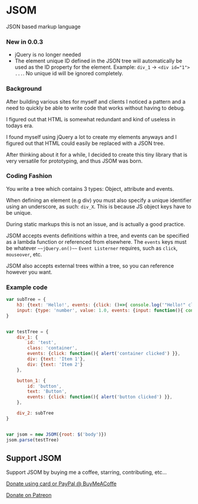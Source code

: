 # JSOM
JSON based markup language

### New in 0.0.3

- jQuery is no longer needed
- The element unique ID defined in the JSON tree will automatically be used as the ID property for the element.
Example: `div_1` -> `<div id="1"> ...`. No unique id will be ignored completely.

### Background

After building various sites for myself and clients I noticed a pattern and a need to quickly be able to write code that works
without having to debug.

I figured out that HTML is somewhat redundant and kind of useless in todays era.

I found myself using jQuery a lot to create my elements anyways and I figured out that HTML could easily be replaced with a JSON tree.

After thinking about it for a while, I decided to create this tiny library that is very versatile for prototyping, and thus JSOM was born.

### Coding Fashion

You write a tree which contains 3 types: Object, attribute and events.

When defining an element (e.g div) you must also specify a unique identifier using an underscore, as such: `div_X`.
This is because JS object keys have to be unique.

During static markups this is not an issue, and is actually a good practice.

JSOM accepts events definitions within a tree, and events can be specified as a lambda function or referenced from elsewhere.
The `events` keys must be whatever `~~jQuery.on()~~` `Event Listerner` requires, such as `click`, `mouseover`, etc.

JSOM also accepts external trees within a tree, so you can reference however you want.


### Example code

```js
var subTree = {
    h3: {text: 'Hello!', events: {click: ()=>{ console.log('"Hello!" clicked') }}},
    input: {type: 'number', value: 1.0, events: {input: function(){ console.log(this.val()) }}}
}


var testTree = {
    div_1: {
        id: 'test',
        class: 'container',
        events: {click: function(){ alert('container clicked') }},
        div: {text: 'Item 1'},
        div: {text: 'Item 2'} 
    },

    button_1: {
        id: 'button',
        text: 'Button',
        events: {click: function(){ alert('button clicked') }},
    },

    div_2: subTree
}


var jsom = new JSOM({root: $('body')})
jsom.parse(testTree)
```


## Support JSOM

Support JSOM by buying me a coffee, starring, contributing, etc...

[Donate using card or PayPal @ BuyMeACoffe](https://www.buymeacoffee.com/splitter)

[Donate on Patreon](https://www.patreon.com/splitter_ai)
